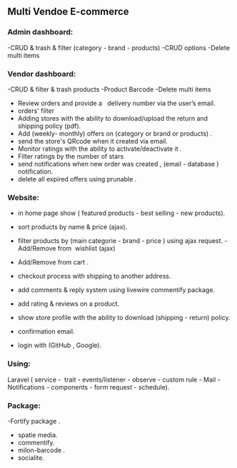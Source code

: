 ## Multi Vendoe E-commerce 

### Admin dashboard:
-CRUD & trash & filter (category - brand - products)
-CRUD options 
-Delete multi items 
### Vendor dashboard:
-CRUD & filter & trash products 
-Product Barcode 
-Delete multi items 
- Review orders and provide a   delivery number via the user’s email.
- orders' filter
- Adding stores with the ability to download/upload the return and shipping policy (pdf).
- Add (weekly- monthly) offers on (category or brand or products) .
- send the store's QRcode when it created via email.
- Monitor ratings with the ability to activate/deactivate it .
- Filter ratings by the number of stars
- send notifications when new order was created , (email - database ) notification.
- delete all expired offers using prunable .

### Website:
- in home page show ( featured products - best selling - new products).

- sort products by name & price (ajax).
- filter products by (main categorie - brand - price ) using ajax request.
-Add/Remove from  wishlist (ajax)
- Add/Remove from cart .
- checkout process with shipping to another address.
- add comments & reply system using livewire commentify package.
- add rating & reviews on a product.
- show store profile with the ability to download (shipping - return) policy.
- confirmation email.
- login with (GitHub , Google).
### Using: 
Laravel ( service -  trait - events/listener - observe - custom rule - Mail - Notifications - components - form request - schedule).
### Package: 
-Fortify package .
- spatie media.
- commentify.
- milon-barcode .
- socialite.
